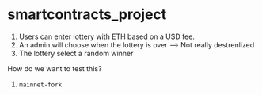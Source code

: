 # smartcontracts_project
1. Users can enter lottery with ETH based on a USD fee.
2. An admin will choose when the lottery is over --> Not really destrenlized
3. The lottery select a random winner

How do we want to test this?

1. `mainnet-fork`